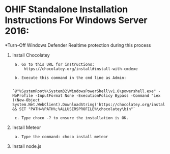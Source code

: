 # OHIF Standalone Installation Instructions For Windows Server 2016:

*Turn-Off Windows Defender Realtime protection during this process

1. Install Chocolatey
    
        a. Go to this URL for instructions: 
            https://chocolatey.org/install#install-with-cmdexe
    
        b. Execute this command in the cmd line as Admin:
    
            `@"%SystemRoot%\System32\WindowsPowerShell\v1.0\powershell.exe" -NoProfile -InputFormat None -ExecutionPolicy Bypass -Command "iex ((New-Object System.Net.WebClient).DownloadString('https://chocolatey.org/install.ps1'))" && SET "PATH=%PATH%;%ALLUSERSPROFILE%\chocolatey\bin"`
    
        c. Type choco -? to ensure the installation is OK.

2. Install Meteor
    
        a. Type the command: choco install meteor

3. Install node.js
